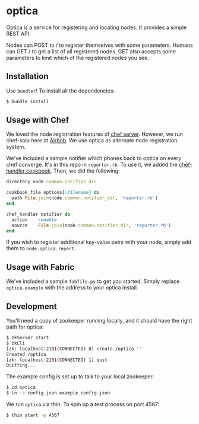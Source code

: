 # optica #

Optica is a service for registering and locating nodes.
It provides a simple REST API.

Nodes can POST to / to register themselves with some parameters.
Humans can GET / to get a list of all registered nodes.
GET also accepts some parameters to limit which of the registered nodes you see.

## Installation ##

Use `bundler`!
To install all the dependencies:

```bash
$ bundle install
```

## Usage with Chef ##

We loved the node registration features of [chef server](http://docs.opscode.com/chef_overview_server.html).
However, we run chef-solo here at [Airbnb](www.airbnb.com).
We use optica as alternate node registration system.

We've included a sample notifier which phones back to optica on every chef converge.
It's in this repo in `reporter.rb`.
To use it, we added the [chef-handler cookbook](https://github.com/opscode-cookbooks/chef_handler).
Then, we did the following:

```ruby
directory node.common.notifier_dir

cookbook_file options[:filename] do
  path File.join(node.common.notifier_dir, 'reporter.rb')
end

chef_handler notifier do
  action    :enable
  source    File.join(node.common.notifier_dir, 'reporter.rb')
end
```

If you wish to register additional key-value pairs with your node, simply add them to `node.optica.report`.

## Usage with Fabric ##

We've included a sample `fabfile.py` to get you started.
Simply replace `optica.example` with the address to your optica install.

## Development ##

You'll need a copy of zookeeper running locally, and it should have the right path for optica:

```bash
$ zkServer start
$ zkCli
[zk: localhost:2181(CONNECTED) 0] create /optica ''
Created /optica
[zk: localhost:2181(CONNECTED) 1] quit
Quitting...
```

The example config is set up to talk to your local zookeeper:

```bash
$ cd optica
$ ln -s config.json.example config.json
```

We run `optica` via thin.
To spin up a test process on port 4567:

```bash
$ thin start -p 4567
```

